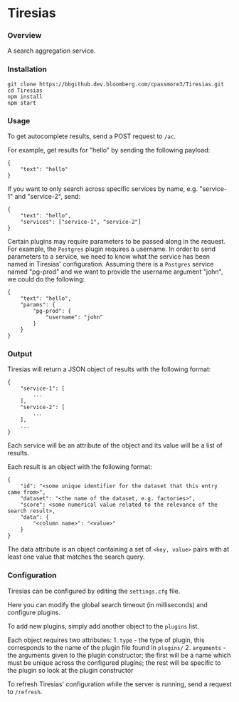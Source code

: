 # Tiresias

### Overview
A search aggregation service.

### Installation
```
git clone https://bbgithub.dev.bloomberg.com/cpassmore3/Tiresias.git
cd Tiresias
npm install
npm start
```

### Usage

To get autocomplete results, send a POST request to `/ac`.

For example, get results for "hello" by sending the following payload:
```
{
    "text": "hello"
}
```

If you want to only search across specific services by name, e.g. "service-1" and "service-2", send:
```
{
    "text": "hello",
    "services": ["service-1", "service-2"]
}
```

Certain plugins may require parameters to be passed along in the request. For example, the `Postgres` plugin requires a username.
In order to send parameters to a service, we need to know what the service has been named in Tiresias' configuration.
Assuming there is a `Postgres` service named "pg-prod" and we want to provide the username argument "john", we could do the following:
```
{
    "text": "hello",
    "params": {
        "pg-prod": {
            "username": "john"
        }
    }
}
```

### Output
Tiresias will return a JSON object of results with the following format:
```
{
    "service-1": [
        ...
    ],
    "service-2": [
        ...
    ],
    ...
}
```
Each service will be an attribute of the object and its value will be a list of results.

Each result is an object with the following format:
```
{
    "id": "<some unique identifier for the dataset that this entry came from>",
    "dataset": "<the name of the dataset, e.g. factories>",
    "score": <some numerical value related to the relevance of the search result>,
    "data": {
        "<column name>": "<value>"
    }
}
```
The data attribute is an object containing a set of `<key, value>` pairs with at least one value that matches the search query.


### Configuration
Tiresias can be configured by editing the `settings.cfg` file.

Here you can modify the global search timeout (in milliseconds) and configure plugins.

To add new plugins, simply add another object to the `plugins` list.

Each object requires two attributes:
    1. `type` - the type of plugin, this corresponds to the name of the plugin file found in `plugins/`
    2. `arguments` - the arguments given to the plugin constructor; the first will be a name which must be unique across the configured plugins; the rest will be specific to the plugin so look at the plugin constructor

To refresh Tiresias' configuration while the server is running, send a request to `/refresh`.
